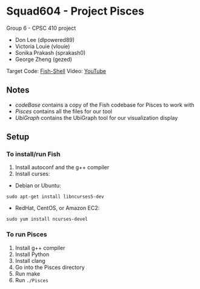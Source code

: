 Squad604 - Project Pisces
=========================

Group 6 - CPSC 410 project
- Don Lee (dlpowered89)
- Victoria Louie (vlouie)
- Sonika Prakash (sprakash0)
- George Zheng (gezed)

Target Code: [Fish-Shell](https://github.com/fish-shell/fish-shell)
Video: [YouTube](http://youtu.be/ywBQI-higsc)

Notes
-----
- *codeBase* contains a copy of the Fish codebase for Pisces to work with
- *Pisces* contains all the files for our tool
- *UbiGraph* contains the UbiGraph tool for our visualization display

Setup
-----

### To install/run Fish ###
1. Install autoconf and the g++ compiler
2. Install curses:
- Debian or Ubuntu:
```
sudo apt-get install libncurses5-dev
```
- RedHat, CentOS, or Amazon EC2:
```
sudo yum install ncurses-devel
```
### To run Pisces ###
1. Install g++ compiler
2. Install Python
3. Install clang
4. Go into the Pisces directory
5. Run make
6. Run `./Pisces`
